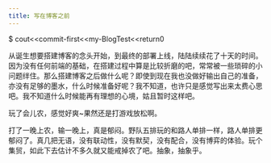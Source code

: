 ```yaml
---
title: 写在博客之前
---
```

$ cout<<commit-first<<my-BlogTest<<return0

从诞生想要搭建博客的念头开始，到最终的部署上线，陆陆续续花了十天的时间。因为没有任何前端的基础，在搭建过程中算是比较折磨的吧，常常被一些琐碎的小问题绊住。那么搭建博客之后做什么呢？即使到现在我也没做好输出自己的准备，亦没有足够的墨水，什么时候准备好呢？我不知道，也许只是感觉写出来太费心思吧。我不知道什么时候能再有理想的心境，姑且暂时这样吧。

玩了会儿农，感觉好爽~果然还是打游戏放松啊。

打了一晚上农，输一晚上，真是郁闷。野队五排玩的和路人单排一样，路人单排更郁闷了。真几把无语，没有联动性，没有默契，没有配合，没有博弈的体验。玩个集贸，如此下去估计不多久就又能戒掉农了吧。抽象，抽象乎。